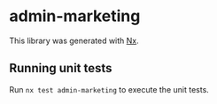 # admin-marketing

This library was generated with [Nx](https://nx.dev).

## Running unit tests

Run `nx test admin-marketing` to execute the unit tests.
